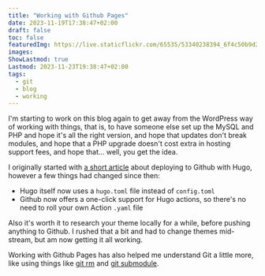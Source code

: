 ```yaml
---
title: "Working with Github Pages"
date: 2023-11-19T17:38:47+02:00
draft: false
toc: false
featuredImg: https://live.staticflickr.com/65535/53340238394_6f4c50b9d2_b.jpg
images:
ShowLastmod: true
Lastmod: 2023-11-23T19:38:47+02:00
tags: 
  - git
  - blog
  - working
---
```

I'm starting to work on this blog again to get away from the WordPress way of working with things, that is, to have someone else set up the MySQL and PHP and hope it's all the right version, and hope that updates don't break modules, and hope that a PHP upgrade doesn't cost extra in hosting support fees, and hope that... well, you get the idea.

I originally started with [a short article](https://chrisjhart.com/Creating-A-Simple-Free-Blog-Hugo/) about deploying to Github with Hugo, however a few things had changed since then:
- Hugo itself now uses a ```hugo.toml``` file instead of ```config.toml```
- Github now offers a one-click support for Hugo actions, so there's no need to roll your own Action ```.yaml``` file

Also it's worth it to research your theme locally for a while, before pushing anything to Github.  I rushed that a bit and had to change themes mid-stream, but am now getting it all working. 

Working with Github Pages has also helped me understand Git a little more, like using things like [git rm](https://www.atlassian.com/git/tutorials/undoing-changes/git-rm) and [git submodule](https://www.atlassian.com/git/tutorials/git-submodule). 
